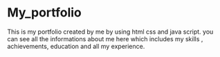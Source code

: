 # My_portfolio
This is my portfolio created by me by using html css and java script. 
you can see all the informations about me here which includes my skills , achievements, education and all my experience.
